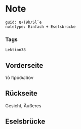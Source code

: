 # Note
```
guid: Q+(9h/Sl`e
notetype: Einfach + Eselsbrücke
```

### Tags
```
Lektion38
```

## Vorderseite
τὸ πρόσωπον

## Rückseite
Gesicht, Äußeres

## Eselsbrücke


